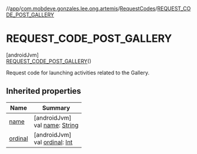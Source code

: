 //[app](../../../../index.md)/[com.mobdeve.gonzales.lee.ong.artemis](../../index.md)/[RequestCodes](../index.md)/[REQUEST_CODE_POST_GALLERY](index.md)

# REQUEST_CODE_POST_GALLERY

[androidJvm]\
[REQUEST_CODE_POST_GALLERY](index.md)()

Request code for launching activities related to the Gallery.

## Inherited properties

| Name | Summary |
|---|---|
| [name](name.md) | [androidJvm]<br>val [name](name.md): [String](https://kotlinlang.org/api/latest/jvm/stdlib/kotlin/-string/index.html) |
| [ordinal](ordinal.md) | [androidJvm]<br>val [ordinal](ordinal.md): [Int](https://kotlinlang.org/api/latest/jvm/stdlib/kotlin/-int/index.html) |
